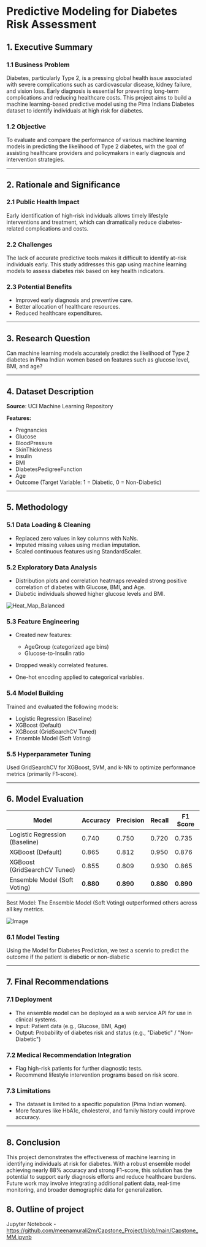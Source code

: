 # Predictive Modeling for Diabetes Risk Assessment

## 1. Executive Summary

### 1.1 Business Problem

Diabetes, particularly Type 2, is a pressing global health issue associated with severe complications such as cardiovascular disease, kidney failure, and vision loss. Early diagnosis is essential for preventing long-term complications and reducing healthcare costs. This project aims to build a machine learning-based predictive model using the Pima Indians Diabetes dataset to identify individuals at high risk for diabetes.

### 1.2 Objective

To evaluate and compare the performance of various machine learning models in predicting the likelihood of Type 2 diabetes, with the goal of assisting healthcare providers and policymakers in early diagnosis and intervention strategies.

---

## 2. Rationale and Significance

### 2.1 Public Health Impact

Early identification of high-risk individuals allows timely lifestyle interventions and treatment, which can dramatically reduce diabetes-related complications and costs.

### 2.2 Challenges

The lack of accurate predictive tools makes it difficult to identify at-risk individuals early. This study addresses this gap using machine learning models to assess diabetes risk based on key health indicators.

### 2.3 Potential Benefits

* Improved early diagnosis and preventive care.
* Better allocation of healthcare resources.
* Reduced healthcare expenditures.

---

## 3. Research Question

Can machine learning models accurately predict the likelihood of Type 2 diabetes in Pima Indian women based on features such as glucose level, BMI, and age?

---

## 4. Dataset Description

**Source**: UCI Machine Learning Repository

**Features:**

* Pregnancies
* Glucose
* BloodPressure
* SkinThickness
* Insulin
* BMI
* DiabetesPedigreeFunction
* Age
* Outcome (Target Variable: 1 = Diabetic, 0 = Non-Diabetic)

---

## 5. Methodology

### 5.1 Data Loading & Cleaning

* Replaced zero values in key columns with NaNs.
* Imputed missing values using median imputation.
* Scaled continuous features using StandardScaler.

### 5.2 Exploratory Data Analysis

* Distribution plots and correlation heatmaps revealed strong positive correlation of diabetes with Glucose, BMI, and Age.
* Diabetic individuals showed higher glucose levels and BMI.

![Heat_Map_Balanced](https://github.com/user-attachments/assets/1614d48d-40de-4fff-b5f8-ee4cce0e7ee6)

### 5.3 Feature Engineering

* Created new features:

  * AgeGroup (categorized age bins)
  * Glucose-to-Insulin ratio
* Dropped weakly correlated features.
* One-hot encoding applied to categorical variables.

### 5.4 Model Building

Trained and evaluated the following models:

* Logistic Regression (Baseline)
* XGBoost (Default)
* XGBoost (GridSearchCV Tuned)
* Ensemble Model (Soft Voting) 

### 5.5 Hyperparameter Tuning

Used GridSearchCV for XGBoost, SVM, and k-NN to optimize performance metrics (primarily F1-score).

---

## 6. Model Evaluation

| **Model**                      | **Accuracy** | **Precision** | **Recall** | **F1 Score** |
| ------------------------------ | ------------ | ------------- | ---------- | ------------ |
| Logistic Regression (Baseline) | 0.740        | 0.750         | 0.720      | 0.735        |
| XGBoost (Default)              | 0.865        | 0.812         | 0.950      | 0.876        |
| XGBoost (GridSearchCV Tuned)   | 0.855        | 0.809         | 0.930      | 0.865        |
| Ensemble Model (Soft Voting)   | **0.880**    | **0.890**     | **0.880**  | **0.890**    |

Best Model: The Ensemble Model (Soft Voting) outperformed others across all key metrics.

![Image](https://github.com/user-attachments/assets/16ac0f9c-7998-4738-b517-3058df8691b5)

### 6.1 Model Testing


Using the Model for Diabetes Prediction, we test a scenrio to predict the outcome if the patient is diabetic or non-diabetic

---

## 7. Final Recommendations

### 7.1 Deployment

* The ensemble model can be deployed as a web service API for use in clinical systems.
* Input: Patient data (e.g., Glucose, BMI, Age)
* Output: Probability of diabetes risk and status (e.g., "Diabetic" / "Non-Diabetic")

### 7.2 Medical Recommendation Integration

* Flag high-risk patients for further diagnostic tests.
* Recommend lifestyle intervention programs based on risk score.

### 7.3 Limitations

* The dataset is limited to a specific population (Pima Indian women).
* More features like HbA1c, cholesterol, and family history could improve accuracy.

---

## 8. Conclusion

This project demonstrates the effectiveness of machine learning in identifying individuals at risk for diabetes. With a robust ensemble model achieving nearly 88% accuracy and strong F1-score, this solution has the potential to support early diagnosis efforts and reduce healthcare burdens. Future work may involve integrating additional patient data, real-time monitoring, and broader demographic data for generalization.


## 8. Outline of project

Jupyter Notebook - https://github.com/meenamurali2m/Capstone_Project/blob/main/Capstone_MM.ipynb


